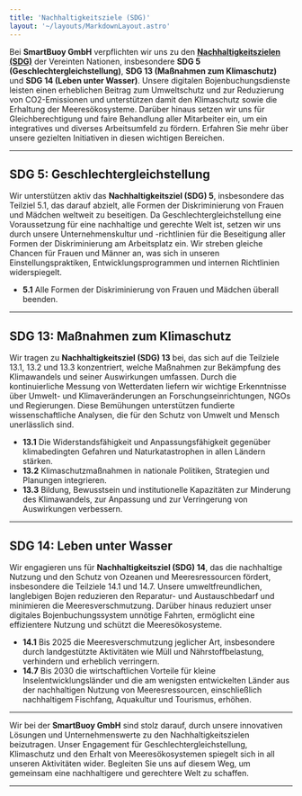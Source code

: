 ```yaml
---
title: 'Nachhaltigkeitsziele (SDG)'
layout: '~/layouts/MarkdownLayout.astro'
---
```


Bei **SmartBuoy GmbH** verpflichten wir uns zu den [**Nachhaltigkeitszielen (SDG)**](https://sdgs.un.org) der Vereinten Nationen, insbesondere **SDG 5 (Geschlechtergleichstellung)**, **SDG 13 (Maßnahmen zum Klimaschutz)** und **SDG 14 (Leben unter Wasser)**. Unsere digitalen Bojenbuchungsdienste leisten einen erheblichen Beitrag zum Umweltschutz und zur Reduzierung von CO2-Emissionen und unterstützen damit den Klimaschutz sowie die Erhaltung der Meeresökosysteme. Darüber hinaus setzen wir uns für Gleichberechtigung und faire Behandlung aller Mitarbeiter ein, um ein integratives und diverses Arbeitsumfeld zu fördern. Erfahren Sie mehr über unsere gezielten Initiativen in diesen wichtigen Bereichen.


---

## SDG 5: Geschlechtergleichstellung

Wir unterstützen aktiv das **Nachhaltigkeitsziel (SDG) 5**, insbesondere das Teilziel 5.1, das darauf abzielt, alle Formen der Diskriminierung von Frauen und Mädchen weltweit zu beseitigen. Da Geschlechtergleichstellung eine Voraussetzung für eine nachhaltige und gerechte Welt ist, setzen wir uns durch unsere Unternehmenskultur und -richtlinien für die Beseitigung aller Formen der Diskriminierung am Arbeitsplatz ein. Wir streben gleiche Chancen für Frauen und Männer an, was sich in unseren Einstellungspraktiken, Entwicklungsprogrammen und internen Richtlinien widerspiegelt.

- **5.1** Alle Formen der Diskriminierung von Frauen und Mädchen überall beenden.

---

## SDG 13: Maßnahmen zum Klimaschutz

Wir tragen zu **Nachhaltigkeitsziel (SDG) 13** bei, das sich auf die Teilziele 13.1, 13.2 und 13.3 konzentriert, welche Maßnahmen zur Bekämpfung des Klimawandels und seiner Auswirkungen umfassen. Durch die kontinuierliche Messung von Wetterdaten liefern wir wichtige Erkenntnisse über Umwelt- und Klimaveränderungen an Forschungseinrichtungen, NGOs und Regierungen. Diese Bemühungen unterstützen fundierte wissenschaftliche Analysen, die für den Schutz von Umwelt und Mensch unerlässlich sind.

- **13.1** Die Widerstandsfähigkeit und Anpassungsfähigkeit gegenüber klimabedingten Gefahren und Naturkatastrophen in allen Ländern stärken.
- **13.2** Klimaschutzmaßnahmen in nationale Politiken, Strategien und Planungen integrieren.
- **13.3** Bildung, Bewusstsein und institutionelle Kapazitäten zur Minderung des Klimawandels, zur Anpassung und zur Verringerung von Auswirkungen verbessern.

---

## SDG 14: Leben unter Wasser

Wir engagieren uns für **Nachhaltigkeitsziel (SDG) 14**, das die nachhaltige Nutzung und den Schutz von Ozeanen und Meeresressourcen fördert, insbesondere die Teilziele 14.1 und 14.7. Unsere umweltfreundlichen, langlebigen Bojen reduzieren den Reparatur- und Austauschbedarf und minimieren die Meeresverschmutzung. Darüber hinaus reduziert unser digitales Bojenbuchungssystem unnötige Fahrten, ermöglicht eine effizientere Nutzung und schützt die Meeresökosysteme.

- **14.1** Bis 2025 die Meeresverschmutzung jeglicher Art, insbesondere durch landgestützte Aktivitäten wie Müll und Nährstoffbelastung, verhindern und erheblich verringern.
- **14.7** Bis 2030 die wirtschaftlichen Vorteile für kleine Inselentwicklungsländer und die am wenigsten entwickelten Länder aus der nachhaltigen Nutzung von Meeresressourcen, einschließlich nachhaltigem Fischfang, Aquakultur und Tourismus, erhöhen.

---

Wir bei der **SmartBuoy GmbH** sind stolz darauf, durch unsere innovativen Lösungen und Unternehmenswerte zu den Nachhaltigkeitszielen beizutragen. Unser Engagement für Geschlechtergleichstellung, Klimaschutz und den Erhalt von Meeresökosystemen spiegelt sich in all unseren Aktivitäten wider. Begleiten Sie uns auf diesem Weg, um gemeinsam eine nachhaltigere und gerechtere Welt zu schaffen.

---